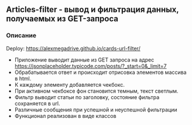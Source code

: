 ## Articles-filter - вывод и фильтрация данных, получаемых из GET-запроса

### Описание

Deploy: https://alexmegadrive.github.io/cards-url-filter/

+ Приложение выводит данные из GET запроса на адрес https://jsonplaceholder.typicode.com/posts/?_start=0&_limit=7
+ Обрабатывается ответ и происходит отрисовка элементов массива в html.
+ К каждому элементу добавляется чекбокс.
+ При активном чекбоксе фон становится темным, текст светлым.
+ Фильтр выводит статьи по заголовку, состояние фильтра сохраняется в url.
+ Различные сообщения при успешной и неуспешной фильтрации
+ Функционал реализован в виде классов